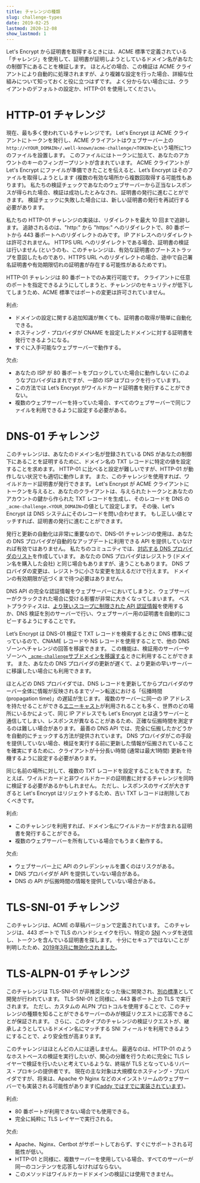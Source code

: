 ```yaml
---
title: チャレンジの種類
slug: challenge-types
date: 2019-02-25
lastmod: 2020-12-08
show_lastmod: 1
---
```



Let's Encrypt から証明書を取得するときには、ACME 標準で定義されている「チャレンジ」を使用して、証明書が証明しようとしているドメイン名があなたの制御下にあることを検証します。 ほとんどの場合、この検証は ACME クライアントにより自動的に処理されますが、より複雑な設定を行った場合、詳細な仕組みについて知っておくと役に立つはずです。 よく分からない場合には、クライアントのデフォルトの設定か、HTTP-01 を使用してください。

# HTTP-01 チャレンジ

現在、最も多く使われているチャレンジです。 Let's Encrypt は ACME クライアントにトークンを発行し、ACME クライアントはウェブサーバー上の`http://<YOUR_DOMAIN>/.well-known/acme-challenge/<TOKEN>`という場所に1つのファイルを設置します。 このファイルにはトークンに加えて、あなたのアカウントのキーのフィンガープリントが含まれています。 ACME クライアントがLet's Encrypt にファイルが準備できたことを伝えると、Let’s Encrypt はそのファイルを取得しようとします (複数の有効な場所から複数回取得する可能性もあります)。 私たちの検証チェックであなたのウェブサーバーから正当なレスポンスが得られた場合、検証は成功したとみなされ、証明書の発行に進むことができます。 検証チェックに失敗した場合には、新しい証明書の発行を再試行する必要があります。

私たちの HTTP-01 チャレンジの実装は、リダイレクトを最大 10 回まで追跡します。 追跡されるのは、"http:" から "https:" へのリダイレクトで、80 番ポートから 443 番ポートへのリダイレクトのみです。 IP アドレスへのリダイレクトは許可されません。 HTTPS URL へのリダイレクトである場合、証明書の検証は行いません (というのも、このチャレンジは、有効な証明書のブートストラップを意図したものであり、HTTPS URL へのリダイレクトの場合、途中で自己署名証明書や有効期限切れの証明書が存在する可能性があるためです)。

HTTP-01 チャレンジは 80 番ポートでのみ実行可能です。 クライアントに任意のポートを指定できるようにしてしまうと、チャレンジのセキュリティが低下してしまうため、ACME 標準ではポートの変更は許可されていません。

利点:

 - ドメインの設定に関する追加知識が無くても、証明書の取得が簡単に自動化できる。
 - ホスティング・プロバイダが CNAME を設定したドメインに対する証明書を発行できるようになる。
 - すぐに入手可能なウェブサーバーで動作する。

欠点:

 - あなたの ISP が 80 番ポートをブロックしていた場合に動作しない (このようなプロバイダはまれですが、一部の ISP はブロックを行っています)。
 - この方法では Let’s Encrypt がワイルドカード証明書を発行することができない。
 - 複数のウェブサーバーを持っていた場合、すべてのウェブサーバーで同じファイルを利用できるように設定する必要がある。

# DNS-01 チャレンジ

このチャレンジは、あなたのドメイン名が登録されている DNS があなたの制御下にあることを証明するために、ドメイン名の TXT レコードに特定の値を設定することを求めます。 HTTP-01 に比べると設定が難しいですが、HTTP-01 が動作しない状況でも適切に動作します。 また、このチャレンジを使用すれば、ワイルドカード証明書が発行できます。 Let's Encrypt が ACME クライアントにトークンを与えると、あなたのクライアントは、与えられたトークンとあなたのアカウントの鍵から作られた TXT レコードを生成し、そのレコードを DNS の`_acme-challenge.<YOUR_DOMAIN>`の値として設定します。 その後、Let's Encrypt は DNS システムにそのレコードを問い合わせます。 もし正しい値とマッチすれば、証明書の発行に進むことができます。

発行と更新の自動化は非常に重要なので、DNS-01 チャレンジの使用は、あなたの DNS プロバイダが自動的なアップデートに利用できる API を提供していなければ有効ではありません。 私たちのコミュニティでは、[対応する DNS プロバイダのリスト](https://community.letsencrypt.org/t/dns-providers-who-easily-integrate-with-lets-encrypt-dns-validation/86438)を作成しています。 あなたの DNS プロバイダはレジストラ (ドメイン名を購入した会社) と同じ場合もありますが、違うこともあります。 DNS プロバイダの変更は、レジストラに小さな変更を加えるだけで行えます。 ドメインの有効期限が近づくまで待つ必要はありません。

DNS API の完全な認証情報をウェブサーバーにおいてしまうと、ウェブサーバーがクラックされた場合に受ける影響が非常に大きくなってしまいます。 ベストプラクティスは、[より狭いスコープに制限された API 認証情報](https://www.eff.org/deeplinks/2018/02/technical-deep-dive-securing-automation-acme-dns-challenge-validation)を使用するか、DNS 検証を別のサーバーで行い、ウェブサーバー用の証明書を自動的にコピーするようにすることです。

Let’s Encrypt は DNS-01 検証で TXT レコードを検索するときに DNS 標準に従っているので、CNAME レコードや NS レコードを使用することで、他の DNS ゾーンへチャレンジの回答を移譲できます。 この機能は、検証用のサーバーやゾーンへ [`_acme-challenge`サブドメインを移譲する](https://www.eff.org/deeplinks/2018/02/technical-deep-dive-securing-automation-acme-dns-challenge-validation)ときに利用することができます。 また、あなたの DNS プロバイダの更新が遅くて、より更新の早いサーバーに移譲したい場合にも利用できます。

ほとんどの DNS プロバイダでは、DNS レコードを更新してからプロバイダのサーバー全体に情報が反映されるまでゾーン転送における「伝播時間 (propagation time)」の遅延が生じます。 複数のサーバーに同一の IP アドレスを持たせることができる[エニーキャスト](https://ja.wikipedia.org/wiki/エニーキャスト)が利用されることも多く、世界のどの場所にいるかによって、同じ IP アドレスでも Let's Encrypt とは違うサーバーと通信してしまい、レスポンスが異なることがあるため、正確な伝搬時間を測定するのは難しい場合があります。 最善の DNS API では、完全に伝搬したかどうかを自動的にチェックする方法が提供されています。 DNS プロバイダがこの手段を提供していない場合、検証を実行する前に更新した情報が伝搬されていることを確実にするために、クライアントが十分長い時間 (通常は最大1時間) 更新を待機するように設定する必要があります。

同じ名前の場所に対して、複数の TXT レコードを設定することもできます。 たとえば、ワイルドカードと非ワイルドカードの証明書に対するチャレンジを同時に検証する必要があるかもしれません。 ただし、レスポンスのサイズが大きすぎると Let's Encrypt はリジェクトするため、古い TXT レコードは削除しておくべきです。

利点:

 - このチャレンジを利用すれば、ドメイン名にワイルドカードが含まれる証明書を発行することができる。
 - 複数のウェブサーバーを所有している場合でもうまく動作する。

欠点:

 - ウェブサーバー上に API のクレデンシャルを置くのはリスクがある。
 - DNS プロバイダが API を提供していない場合がある。
 - DNS の API が伝搬時間の情報を提供していない場合がある。

# TLS-SNI-01 チャレンジ

このチャレンジは、ACME の草稿バージョンで定義されています。 このチャレンジは、443 ポートで TLS のハンドシェイクを行い、特定の [SNI](https://en.wikipedia.org/wiki/Server_Name_Indication) ヘッダを送信し、トークンを含んでいる証明書を探します。 十分にセキュアではないことが判明したため、[2019年3月に無効化されました](https://community.letsencrypt.org/t/march-13-2019-end-of-life-for-all-tls-sni-01-validation-support/74209)。

# TLS-ALPN-01 チャレンジ

このチャレンジは TLS-SNI-01 が非推奨となった後に開発され、[別の標準](https://tools.ietf.org/html/rfc8737)として開発が行われています。 TLS-SNI-01 と同様に、443 番ポート上の TLS で実行されます。 ただし、カスタムの ALPN プロトコルを使用することで、このチャレンジの種類を知ることができるサーバーのみが検証リクエストに応答できることが保証されます。 さらに、このタイプのチャレンジの検証リクエストが、継承しようとしているドメイン名にマッチする SNI フィールドを利用できるようにすることで、より安全性が高まります。

このチャレンジはほとんどの人には適しません。 最適なのは、HTTP-01 のようなホストベースの検証を実行したいが、関心の分離を行うために完全に TLS レイヤーで検証を行いたいと考えているような、終端が TLS となっているリバース・プロキシの提供者です。 現在の主な対象は大規模なホスティング・プロバイダですが、将来は、Apache や Nginx などのメインストリームのウェブサーバーでも実装される可能性があります([Caddy ではすでに実装されています](https://caddy.community/t/caddy-supports-the-acme-tls-alpn-challenge/4860))。

利点:

 - 80 番ポートが利用できない場合でも使用できる。
 - 完全に純粋に TLS レイヤーで実行される。

欠点:

 - Apache、Nginx、Certbot がサポートしておらず、すぐにサポートされる可能性が低い。
 - HTTP-01 と同様に、複数サーバーを使用している場合、すべてのサーバーが同一のコンテンツを応答しなければならない。
 - このメソッドはワイルドカードドメインの検証には使用できません。
